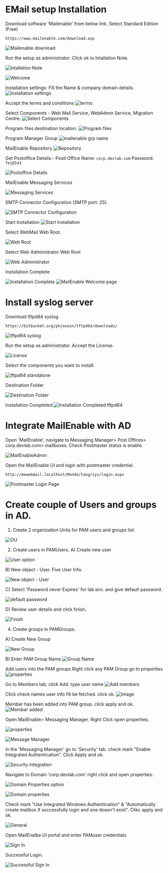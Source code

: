 # EMail setup Installation

Download software 'Mailenable' from below link. Select Standard Edition (Free)

```
https://www.mailenable.com/download.asp
```

![Mailenable download](https://github.com/NallaTeja/CyberArk-PAS/assets/145950340/c633328c-0d56-4562-a857-43535e34c3d4)

Run the setup as administrator. Click ok to Intallation Note.

![Intallation Note](https://github.com/NallaTeja/CyberArk-PAS/assets/145950340/7fe92f51-9592-4c57-a047-1a501a1a20be)

![Welcome](https://github.com/NallaTeja/CyberArk-PAS/assets/145950340/d5520e4d-8251-46cf-91a8-185d35f32bbd)

Installation settings: Fill the Name & company domain details.
![Installation settings](https://github.com/NallaTeja/CyberArk-PAS/assets/145950340/c1d294d9-d7ea-448f-a6f7-1a30553e284f)

Accept the terms and conditions
![terms](https://github.com/NallaTeja/CyberArk-PAS/assets/145950340/9d041640-3292-4a8c-a129-7c0e832d241a)

Select Components - Web Mail Service, WebAdmin Service, Migration Centre.
![Select Components](https://github.com/NallaTeja/CyberArk-PAS/assets/145950340/f941c9dc-d48f-412f-ad01-08b6ee8a9ed4)

Program files destination location.
![Program files](https://github.com/NallaTeja/CyberArk-PAS/assets/145950340/3a0e3b56-b4d2-4ec7-8f68-0a4fa188ab27)

Program Manager Group
![mailenable grp name](https://github.com/NallaTeja/CyberArk-PAS/assets/145950340/f5d4c0e7-6426-492a-8531-9efd10b30171)

MailEnable Repository
![Repository](https://github.com/NallaTeja/CyberArk-PAS/assets/145950340/4d1f7813-a16b-4405-a9bb-e6070eb6eba4)

Get Postoffice Details:-
Posti Office Name: `corp.devlab.com`
Password: `Tej@143`

![Postoffice Details](https://github.com/NallaTeja/CyberArk-PAS/assets/145950340/758184c6-a46a-48e8-b27d-1498bd877222)

MailEnable Messaging Services 

![Messaging Services](https://github.com/NallaTeja/CyberArk-PAS/assets/145950340/2c7aae4c-0293-4685-932d-7767e19a9fe2)

SMTP Connector Configuration (SMTP port: 25).

![SMTP Connector Configuration](https://github.com/NallaTeja/CyberArk-PAS/assets/145950340/7a46c9a5-3847-44bb-b173-8a9da454eecc)

Start Installation
![Start Installation](https://github.com/NallaTeja/CyberArk-PAS/assets/145950340/b0dfbafb-ddaf-42a3-8fb1-abc3354b3f2c)

Select WebMail Web Root.

![Web Root](https://github.com/NallaTeja/CyberArk-PAS/assets/145950340/f89db89b-5921-4e40-95e0-57aae83efa6e)

Select Web Administrator Web Root

![Web Administrator](https://github.com/NallaTeja/CyberArk-PAS/assets/145950340/2a4155bd-0e91-4c5b-af2a-f74f52d22d99)

Installation Complete

![Installation Complete](https://github.com/NallaTeja/CyberArk-PAS/assets/145950340/86b04c77-6070-4d5e-a26b-a912e349a251)
![MailEnable Welcome page](https://github.com/NallaTeja/CyberArk-PAS/assets/145950340/9be558a4-c884-4a99-8b18-98f4d8f0e96f)

# Install syslog server

Download tftpd64 syslog.

```
https://bitbucket.org/phjounin/tftpd64/downloads/
```
![tftpd64 syslog](https://github.com/NallaTeja/CyberArk-PAS/assets/145950340/8a55f355-0451-4aa3-9c7c-c48442708c8f)

Run the setup as administrator. Accept the License.

![License](https://github.com/NallaTeja/CyberArk-PAS/assets/145950340/d69ff402-d860-4750-8485-68deeaab4baa)

Select the components you want to install.

![tftpd64 standalone](https://github.com/NallaTeja/CyberArk-PAS/assets/145950340/86ec5b16-d87b-4e8b-ae08-da7f827b930d)

Destination Folder

![Destination Folder](https://github.com/NallaTeja/CyberArk-PAS/assets/145950340/61a6e235-729a-4d3f-9e8a-4709473fcd33)

Installation Completed
![Installation Completed tftpd64](https://github.com/NallaTeja/CyberArk-PAS/assets/145950340/ce2b4073-ed05-4181-9b5a-ab50daad9b72)

# Integrate MailEnable with AD

Open 'MailEnable', navigate to Messaging Manager> Post Offices> corp.devlab.com> mailboxes. Check Postmaster status is enable.

![MailEnableAdmin](https://github.com/NallaTeja/CyberArk-PAS/assets/145950340/f3874ece-55c1-474c-b7c1-3f73a50c35c3)

Open the MailEnable UI and login with postmaster credential.

```
http://mewebmail.localhost/Mondo/lang/sys/login.aspx
```

![Postmaster Login Page](https://github.com/NallaTeja/CyberArk-PAS/assets/145950340/94bb2c4f-b804-434b-aac2-277cbb5f55e9)

# Create couple of Users and groups in AD.

1. Create 2 organization Units for PAM users and groups list.

![OU](https://github.com/NallaTeja/CyberArk-PAS/assets/145950340/977094aa-0bcb-448c-8879-fe03a08d822d)

2. Create users in PAMUsers.
A) Create new user

![User option](https://github.com/NallaTeja/CyberArk-PAS/assets/145950340/aede61b2-db43-4f3c-afdf-440213c0fb4d)

B) New object - User. Five User Info.

![New object - User](https://github.com/NallaTeja/CyberArk-PAS/assets/145950340/4357b6f0-6913-43b2-910c-9a36038a8d25)

C) Select 'Password never Expires' for lab env. and give default password.

![default password](https://github.com/NallaTeja/CyberArk-PAS/assets/145950340/8f8cf22a-5e61-4c6e-8c01-2c9a168f7717)

D) Review user details and click finish.

![Finish](https://github.com/NallaTeja/CyberArk-PAS/assets/145950340/0ea1098e-ce24-4dda-8eed-cc2a511b24da)

4. Create groups in PAMGroups.

A) Create New Group

![New Group](https://github.com/NallaTeja/CyberArk-PAS/assets/145950340/d2a3dd2a-1086-498c-8ff3-dbe5705baf73)

B) Enter PAM Group Name
![Group Name](https://github.com/NallaTeja/CyberArk-PAS/assets/145950340/500cdba4-f046-4bb1-863d-fd0a8136b7ca)

Add users into the PAM groups
Right click any PAM Group go to properties
![properties](https://github.com/NallaTeja/CyberArk-PAS/assets/145950340/cabb437f-3630-4959-8d58-ac52925ed4f4)

Go to Members tab, click Add. type user name 
![Add members](https://github.com/NallaTeja/CyberArk-PAS/assets/145950340/bff5e30b-f8f9-48d0-92ab-13f95da96616)

Click check names user info fill be fetched. click ok.
![image](https://github.com/NallaTeja/CyberArk-PAS/assets/145950340/b30d9f4b-dfc0-4c6e-a457-57e94a1272e0)

Member has been added into PAM group. click apply and ok. 
![Member added](https://github.com/NallaTeja/CyberArk-PAS/assets/145950340/db7614cb-0812-45d6-9d11-878e27153702)


Open MailEnable> Messaging Manager. Right Click open properties.

![properties](https://github.com/NallaTeja/CyberArk-PAS/assets/145950340/c7909ad6-3dff-40c1-82bf-5c6447239660)

![Message Manager](https://github.com/NallaTeja/CyberArk-PAS/assets/145950340/4086f5d5-3f43-4f19-8ded-742a68977d7b)

In the 'Messaging Manager' go to 'Security' tab. check mark "Enable Integrated Authentication". Click Apply and ok.

![Security integration](https://github.com/NallaTeja/CyberArk-PAS/assets/145950340/eeda6ef1-a694-477d-94fb-bc8864ab5717)

Navigate to Domain 'corp.devlab.com' right click and open properties.

![Domain Properties option](https://github.com/NallaTeja/CyberArk-PAS/assets/145950340/b274ab1d-cdd0-49f1-bccf-c0249a604464)

![Domain properties](https://github.com/NallaTeja/CyberArk-PAS/assets/145950340/d2470f55-57fd-4c56-b89f-f4ec62baaa7c)

Check mark "Use Integrated Windows Authentication" & "Automatically create mailbox if successfully login and one doesn't exist". Clikc apply and ok.

![General](https://github.com/NallaTeja/CyberArk-PAS/assets/145950340/bd610b65-146f-42bf-9887-8204c5a6b19e)

Open MailEnalbe UI portal and enter PAMuser credentials

![Sign In](https://github.com/NallaTeja/CyberArk-PAS/assets/145950340/ed2a7bae-8d4d-4abc-a962-14fe68af78a1)

Successful Login. 

![Successful Sign In](https://github.com/NallaTeja/CyberArk-PAS/assets/145950340/a18d4a1e-3fbd-411e-9e38-274a6ba30f61)




